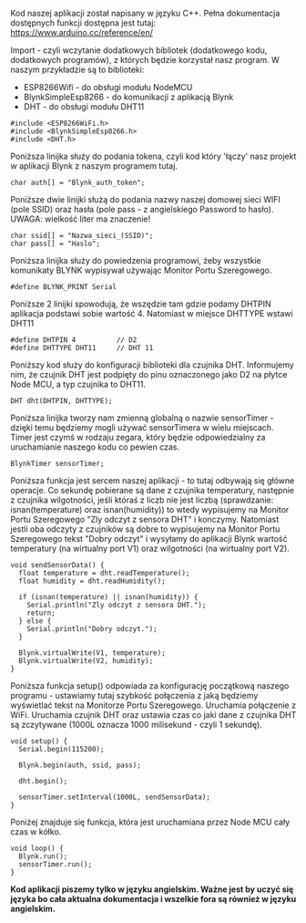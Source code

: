 Kod naszej aplikacji został napisany w języku C++. Pełna dokumentacja dostępnych funkcji dostępna jest tutaj:
https://www.arduino.cc/reference/en/

Import - czyli wczytanie dodatkowych bibliotek (dodatkowego kodu, dodatkowych programów), z których będzie korzystał nasz program. 
W naszym przykładzie są to biblioteki:

* ESP8266Wifi - do obsługi modułu NodeMCU
* BlynkSimpleEsp8266 - do komunikacji z aplikacją Blynk
* DHT - do obsługi modułu DHT11


```
#include <ESP8266WiFi.h>
#include <BlynkSimpleEsp8266.h>
#include <DHT.h>
```

Poniższa linijka służy do podania tokena, czyli kod który 'łączy' nasz projekt w aplikacji Blynk z naszym programem tutaj.

```
char auth[] = "Blynk_auth_token";
```

Poniższe dwie linijki służą do podania nazwy naszej domowej sieci WIFI (pole SSID) oraz hasła (pole pass - z angielskiego Password to hasło). UWAGA: wielkość liter ma znaczenie!
```
char ssid[] = "Nazwa_sieci_(SSID)";
char pass[] = "Haslo";
```

Poniższa linijka służy do powiedzenia programowi, żeby wszystkie komunikaty BLYNK wypisywał używając Monitor Portu Szeregowego.

```
#define BLYNK_PRINT Serial
```

Poniższe 2 linijki spowodują, że wszędzie tam gdzie podamy DHTPIN aplikacja podstawi sobie wartość 4. Natomiast w miejsce DHTTYPE wstawi DHT11

```
#define DHTPIN 4          // D2
#define DHTTYPE DHT11     // DHT 11
```

Poniższy kod służy do konfiguracji biblioteki dla czujnika DHT. Informujemy nim, że czujnik DHT jest podpięty do pinu oznaczonego jako D2 na płytce Node MCU, a typ czujnika to DHT11.

```
DHT dht(DHTPIN, DHTTYPE);
```

Poniższa linijka tworzy nam zmienną globalną o nazwie sensorTimer - dzięki temu będziemy mogli używać sensorTimera w wielu miejscach. Timer jest czymś w rodzaju zegara, który będzie odpowiedzialny za uruchamianie naszego kodu co pewien czas.

```
BlynkTimer sensorTimer;
```

Poniższa funkcja jest sercem naszej aplikacji - to tutaj odbywają się główne operacje. Co sekundę pobierane są dane z czujnika temperatury, następnie z czujnika wilgotności, jeśli któraś z liczb nie jest liczbą (sprawdzanie: isnan(temperature) oraz isnan(humidity)) to wtedy wypisujemy na Monitor Portu Szeregowego "Zly odczyt z sensora DHT" i konczymy. Natomiast jestli oba odczyty z czujników są dobre to wypisujemy na Monitor Portu Szeregowego tekst "Dobry odczyt" i wysyłamy do aplikacji Blynk wartość temperatury (na wirtualny port V1) oraz wilgotności (na wirtualny port V2).

```
void sendSensorData() {
  float temperature = dht.readTemperature();
  float humidity = dht.readHumidity();

  if (isnan(temperature) || isnan(humidity)) {
    Serial.println("Zly odczyt z sensora DHT.");
    return;
  } else {
    Serial.println("Dobry odczyt.");
  }

  Blynk.virtualWrite(V1, temperature);
  Blynk.virtualWrite(V2, humidity);
}
```

Poniższa funkcja setup() odpowiada za konfigurację początkową naszego programu - ustawiamy tutaj szybkość połączenia z jaką będziemy wyświetlać tekst na Monitorze Portu Szeregowego. Uruchamia połączenie z WiFi. Uruchamia czujnik DHT oraz ustawia czas co jaki dane z czujnika DHT są zczytywane (1000L oznacza 1000 milisekund - czyli 1 sekundę).

```
void setup() {
  Serial.begin(115200);

  Blynk.begin(auth, ssid, pass);

  dht.begin();

  sensorTimer.setInterval(1000L, sendSensorData);
}
```

Poniżej znajduje się funkcja, która jest uruchamiana przez Node MCU cały czas w kółko.

```
void loop() {
  Blynk.run();
  sensorTimer.run();
}
```

**Kod aplikacji piszemy tylko w języku angielskim. Ważne jest by uczyć się języka bo cała aktualna dokumentacja i wszelkie fora są również w języku angielskim.**


